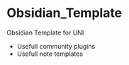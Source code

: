 # Obsidian_Template

Obsidian Template for UNI
- Usefull community plugins
- Usefull note templates
